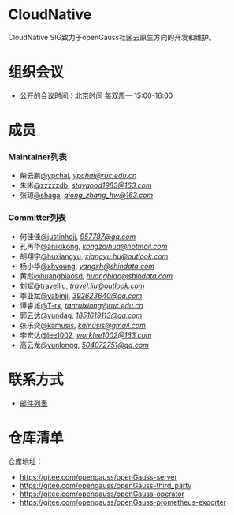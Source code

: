 # CloudNative

CloudNative SIG致力于openGauss社区云原生方向的开发和维护。

# 组织会议

- 公开的会议时间：北京时间 每双周一 15:00-16:00

# 成员

### Maintainer列表

- 柴云鹏[@ypchai](https://gitee.com/ypchai), *ypchai@ruc.edu.cn*
- 朱彬[@zzzzzdb](https://gitee.com/zzzzzdb), *staygood1983@163.com*
- 张琼[@shaga](https://gitee.com/shaga), *qiong_zhang_hw@163.com*

### Committer列表

- 何佳佳[@justinhejj](https://gitee.com/justinhejj), *957787@qq.com*
- 孔再华[@anikikong](https://gitee.com/anikikong), *kongzaihua@hotmail.com*
- 胡翔宇[@huxiangyu](https://gitee.com/huxiangyu), *xiangyu.hu@outlook.com*
- 杨小华[@xhyoung](https://gitee.com/xhyoung), *yangxh@shindata.com*
- 黄彪[@huangbiaosd](https://gitee.com/huangbiaosd), *huangbiao@shindata.com*
- 刘斌[@travelliu](https://gitee.com/travelliu), *travel.liu@outlook.com*
- 季亚斌[@yabinji](https://gitee.com/yabinji), *392623640@qq.com*
- 谭睿雄[@T-rx](https://gitee.com/T-rx), *tanruixiong@ruc.edu.cn*
- 郭云达[@yundag](https://gitee.com/yundag), *1851619113@qq.com*
- 张乐奕[@kamusis](https://gitee.com/kamusis), *kamusis@gmail.com*
- 李宏达[@lee1002](https://gitee.com/lee1002), *worklee1002@163.com*
- 高云龙[@yunlongg](https://gitee.com/yunlongg), *504072751@qq.com*

# 联系方式

- [邮件列表](https://mailweb.opengauss.org/postorius/lists/cloudnative.opengauss.org/)

# 仓库清单

仓库地址：

- https://gitee.com/opengauss/openGauss-server
- https://gitee.com/opengauss/openGauss-third_party
- https://gitee.com/opengauss/openGauss-operator
- https://gitee.com/opengauss/openGauss-prometheus-exporter
